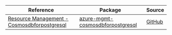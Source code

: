 | Reference | Package | Source |
|---|---|---|
|[Resource Management - Cosmosdbforpostgresql](mgmt-cosmosdbforpostgresql-readme.md)|[azure-mgmt-cosmosdbforpostgresql](https://pypi.org/project/azure-mgmt-cosmosdbforpostgresql)|[GitHub](https://github.com/Azure/azure-sdk-for-python/blob/main/sdk/cosmosdbforpostgresql/azure-mgmt-cosmosdbforpostgresql)|

